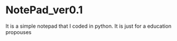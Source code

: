 # NotePad_ver0.1
It is a simple notepad that I coded in python. It is just for a education propouses 
